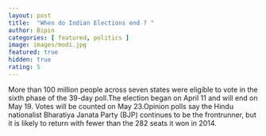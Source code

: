 ```yaml
---
layout: post
title:  "When do Indian Elections end ? "
author: Bipin
categories: [ featured, politics ]
image: images/modi.jpg
featured: true
hidden: true
rating: 5
---
```


More than 100 million people across seven states were eligible to vote in the sixth phase of the 39-day poll.The election began on April 11 and will end on May 19. Votes will be counted on May 23.Opinion polls say the Hindu nationalist Bharatiya Janata Party (BJP) continues to be the frontrunner, but it is likely to return with fewer than the 282 seats it won in 2014.
